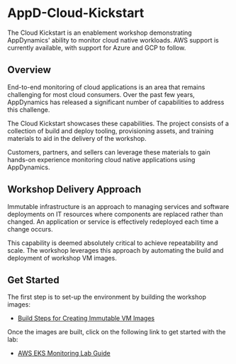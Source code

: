 # AppD-Cloud-Kickstart

The Cloud Kickstart is an enablement workshop demonstrating AppDynamics' ability
to monitor cloud native workloads. AWS support is currently available, with
support for Azure and GCP to follow.

## Overview

End-to-end monitoring of cloud applications is an area that remains challenging
for most cloud consumers. Over the past few years, AppDynamics has released a
significant number of capabilities to address this challenge.

The Cloud Kickstart showcases these capabilities. The project consists of a
collection of build and deploy tooling, provisioning assets, and training
materials to aid in the delivery of the workshop.

Customers, partners, and sellers can leverage these materials to gain hands-on
experience monitoring cloud native applications using AppDynamics.

## Workshop Delivery Approach

Immutable infrastructure is an approach to managing services and software
deployments on IT resources where components are replaced rather than changed.
An application or service is effectively redeployed each time a change occurs.

This capability is deemed absolutely critical to achieve repeatability and
scale. The workshop leverages this approach by automating the build and
deployment of workshop VM images.

## Get Started

The first step is to set-up the environment by building the workshop images:

-	[Build Steps for Creating Immutable VM Images](BUILD_STEPS_FOR_CREATING_IMMUTABLE_VM_IMAGES.md)

Once the images are built, click on the following link to get started with the
lab:

-	[AWS EKS Monitoring Lab Guide](workshops/aws/eks-monitoring-lab/aws-eks-monitoring.md)
